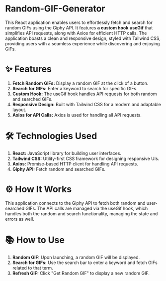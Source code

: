 # Random-GIF-Generator
This React application enables users to effortlessly fetch and search for random GIFs using the Giphy API. It features **a custom hook** **useGif** that simplifies API requests, along with Axios for efficient HTTP calls. The application boasts a clean and responsive design, styled with Tailwind CSS, providing users with a seamless experience while discovering and enjoying GIFs.


# ✨ Features
1. **Fetch Random GIFs:** Display a random GIF at the click of a button.
2. **Search for GIFs:** Enter a keyword to search for specific GIFs.
3. **Custom Hook:** The useGif hook handles API requests for both random and searched GIFs.
4. **Responsive Design:** Built with Tailwind CSS for a modern and adaptable layout.
5. **Axios for API Calls:** Axios is used for handling all API requests.

# 🛠️ Technologies Used
1. **React:** JavaScript library for building user interfaces.
2. **Tailwind CSS:** Utility-first CSS framework for designing responsive UIs.
3. **Axios:** Promise-based HTTP client for handling API requests.
4. **Giphy API:** Fetch random and searched GIFs.

# ⚙️ How It Works
This application connects to the Giphy API to fetch both random and user-searched GIFs. The API calls are managed via the useGif hook, which handles both the random and search functionality, managing the state and errors as well.

# 📚 How to Use
1. **Random GIF:** Upon launching, a random GIF will be displayed.
2. **Search for GIFs:** Use the search bar to enter a keyword and fetch GIFs related to that term.
3. **Refresh GIF:** Click "Get Random GIF" to display a new random GIF.
